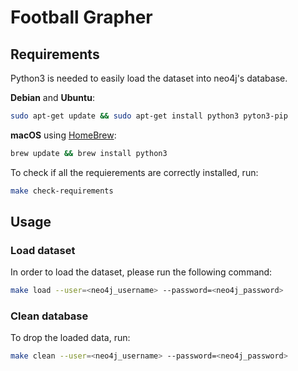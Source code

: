 # Football Grapher

## Requirements
Python3 is needed to easily load the dataset into neo4j's database.

__Debian__ and __Ubuntu__:
```sh
sudo apt-get update && sudo apt-get install python3 pyton3-pip
```

__macOS__ using [HomeBrew](https://brew.sh/):
```sh
brew update && brew install python3
```

To check if all the requierements are correctly installed, run:
```sh
make check-requirements
```

## Usage
### Load dataset
In order to load the dataset, please run the following command:
```sh
make load --user=<neo4j_username> --password=<neo4j_password>
```

### Clean database
To drop the loaded data, run:
```sh
make clean --user=<neo4j_username> --password=<neo4j_password>
```
